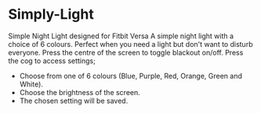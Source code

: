 # Simply-Light
Simple Night Light designed for Fitbit Versa
A simple night light with a choice of 6 colours.
Perfect when you need a light but don't want to disturb everyone.
Press the centre of the screen to toggle blackout on/off.
Press the cog to access settings;
- Choose from one of 6 colours (Blue, Purple, Red, Orange, Green and White).
- Choose the brightness of the screen.
- The chosen setting will be saved.
